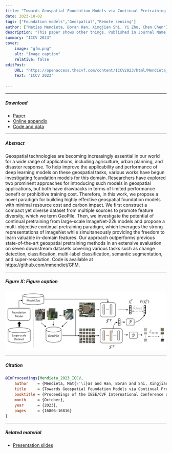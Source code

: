 ```yaml
---
title: "Towards Geospatial Foundation Models via Continual Pretraining " 
date: 2023-10-02
tags: ["Foundation models","Geospatial","Remote sensing"]
author: ["Matías Mendieta, Boran Han, Xingjian Shi, Yi Zhu, Chen Chen"]
description: "This paper shows other things. Published in Journal Name, 2015." 
summary: "ICCV 2023" 
cover:
    image: "gfm.png"
    alt: "Image caption"
    relative: false
editPost:
    URL: "https://openaccess.thecvf.com/content/ICCV2023/html/Mendieta_Towards_Geospatial_Foundation_Models_via_Continual_Pretraining_ICCV_2023_paper.html"
    Text: "ICCV 2023"

---
```


---

##### Download

+ [Paper](https://openaccess.thecvf.com/content/ICCV2023/papers/Mendieta_Towards_Geospatial_Foundation_Models_via_Continual_Pretraining_ICCV_2023_paper.pdf)
+ [Online appendix](https://openaccess.thecvf.com/content/ICCV2023/supplemental/Mendieta_Towards_Geospatial_Foundation_ICCV_2023_supplemental.pdf)
+ [Code and data](https://github.com/mmendiet/gfm)

---

##### Abstract

Geospatial technologies are becoming increasingly essential in our world for a wide range of applications, including agriculture, urban planning, and disaster response. To help improve the applicability and performance of deep learning models on these geospatial tasks, various works have begun investigating foundation models for this domain. Researchers have explored two prominent approaches for introducing such models in geospatial applications, but both have drawbacks in terms of limited performance benefit or prohibitive training cost. Therefore, in this work, we propose a novel paradigm for building highly effective geospatial foundation models with minimal resource cost and carbon impact. We first construct a compact yet diverse dataset from multiple sources to promote feature diversity, which we term GeoPile. Then, we investigate the potential of continual pretraining from large-scale ImageNet-22k models and propose a multi-objective continual pretraining paradigm, which leverages the strong representations of ImageNet while simultaneously providing the freedom to learn valuable in-domain features. Our approach outperforms previous state-of-the-art geospatial pretraining methods in an extensive evaluation on seven downstream datasets covering various tasks such as change detection, classification, multi-label classification, semantic segmentation, and super-resolution. Code is available at https://github.com/mmendiet/GFM. 

---

##### Figure X: Figure caption

![](gfm.png)

---

##### Citation

```BibTeX
@InProceedings{Mendieta_2023_ICCV,
    author    = {Mendieta, Mat{\'\i}as and Han, Boran and Shi, Xingjian and Zhu, Yi and Chen, Chen},
    title     = {Towards Geospatial Foundation Models via Continual Pretraining},
    booktitle = {Proceedings of the IEEE/CVF International Conference on Computer Vision (ICCV)},
    month     = {October},
    year      = {2023},
    pages     = {16806-16816}
}
```

---

##### Related material

+ [Presentation slides](GFM_presentation-1.pdf)
